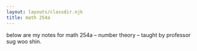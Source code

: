 ```yaml
---
layout: layouts/classdir.njk
title: math 254a
---
```


below are my notes for math 254a – number theory – taught by professor sug woo shin.